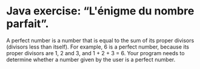# Java exercise: “L'énigme du nombre parfait”.
A perfect number is a number that is equal to the sum of its proper divisors (divisors less than itself). For example, 6 is a perfect number, because its proper divisors are 1, 2 and 3, and 1 + 2 + 3 = 6. Your program needs to determine whether a number given by the user is a perfect number.